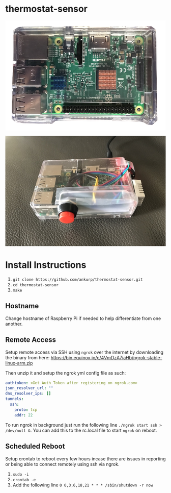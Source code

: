 # thermostat-sensor

![Raspberry Pi 3](https://raw.githubusercontent.com/ankurp/thermostat-sensor/master/assets/splash.png)

![Raspberry Pi 3 with Temperature Sensor and Button](https://raw.githubusercontent.com/ankurp/thermostat-sensor/master/assets/screenshot.jpeg)

# Install Instructions

1. `git clone https://github.com/ankurp/thermostat-sensor.git`
2. `cd thermostat-sensor`
3. `make`

## Hostname
Change hostname of Raspberry Pi if needed to help differentiate from one another.

## Remote Access

Setup remote access via SSH using `ngrok` over the internet by downloading the binary from here: https://bin.equinox.io/c/4VmDzA7iaHb/ngrok-stable-linux-arm.zip

Then unzip it and setup the ngrok yml config file as such:
```yaml
authtoken: <Get Auth Token after registering on ngrok.com>
json_resolver_url: ""
dns_resolver_ips: []
tunnels:
  ssh:
    proto: tcp
    addr: 22
```

To run ngrok in background just run the following line `./ngrok start ssh > /dev/null &`. You can add this to the rc.local file to start `ngrok` on reboot.

## Scheduled Reboot
Setup crontab to reboot every few hours incase there are issues in reporting or being able to connect remotely using ssh via ngrok.

1. `sudo -i`
2. `crontab -e`
3. Add the following line `0 0,3,6,18,21 * * * /sbin/shutdown -r now`
